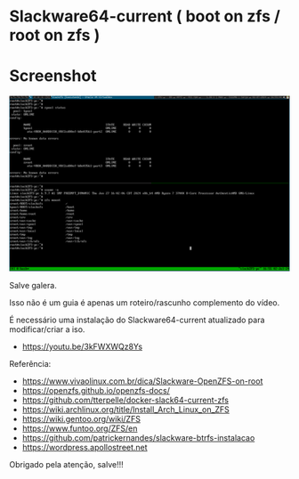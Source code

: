 # Slackware64-current ( boot on zfs / root on zfs )

# Screenshot
![screen slackZFS](https://raw.githubusercontent.com/zezaocapoeira/zfs-slackware64-current/main/slack-zfs.png)


Salve galera.

Isso não é um guia é apenas um roteiro/rascunho complemento do vídeo.

É necessário uma instalação do Slackware64-current atualizado para modificar/criar a iso.

- https://youtu.be/3kFWXWQz8Ys

Referência:

- https://www.vivaolinux.com.br/dica/Slackware-OpenZFS-on-root
- https://openzfs.github.io/openzfs-docs/
- https://github.com/tterpelle/docker-slack64-current-zfs
- https://wiki.archlinux.org/title/Install_Arch_Linux_on_ZFS
- https://wiki.gentoo.org/wiki/ZFS
- https://www.funtoo.org/ZFS/en
- https://github.com/patrickernandes/slackware-btrfs-instalacao
- https://wordpress.apollostreet.net

Obrigado pela atenção, salve!!!
